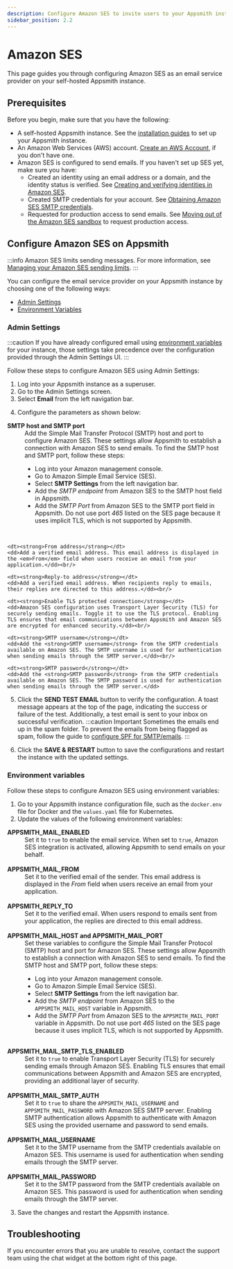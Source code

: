 ```yaml
---
description: Configure Amazon SES to invite users to your Appsmith installation
sidebar_position: 2.2
---
```


# Amazon SES

This page guides you through configuring Amazon SES as an email service provider on your self-hosted Appsmith instance.

## Prerequisites

Before you begin, make sure that you have the following:

- A self-hosted Appsmith instance. See the [installation guides](/getting-started/setup/installation-guides) to set up your Appsmith instance.
- An Amazon Web Services (AWS) account. [Create an AWS Account](https://aws.amazon.com/premiumsupport/knowledge-center/create-and-activate-aws-account/), if you don't have one.
- Amazon SES is configured to send emails. If you haven't set up SES yet, make sure you have:
  - Created an identity using an email address or a domain, and the identity status is verified. See [Creating and verifying identities in Amazon SES](https://docs.aws.amazon.com/ses/latest/dg/creating-identities.html).
  - Created SMTP credentials for your account. See [Obtaining Amazon SES SMTP credentials](https://docs.aws.amazon.com/ses/latest/dg/smtp-credentials.html).
  - Requested for production access to send emails. See [Moving out of the Amazon SES sandbox](https://docs.aws.amazon.com/ses/latest/dg/request-production-access.html) to request production access.

## Configure Amazon SES on Appsmith

:::info
Amazon SES limits sending messages. For more information, see [Managing your Amazon SES sending limits](https://docs.aws.amazon.com/ses/latest/dg/manage-sending-quotas.html).
:::

You can configure the email service provider on your Appsmith instance by choosing one of the following ways:

- [Admin Settings](#admin-settings)
- [Environment Variables](#environment-variables)

### Admin Settings

:::caution
If you have already configured email using [environment variables](#environment-variables) for your instance, those settings take precedence over the configuration provided through the Admin Settings UI.
:::

Follow these steps to configure Amazon SES using Admin Settings:

1. Log into your Appsmith instance as a superuser.
2. Go to the Admin Settings screen.
3. Select **Email** from the left navigation bar.

<ZoomImage src="/img/admin-settings-configure-email.png" alt="Email service provider" caption="Configure Amazon SES as an email service provider" />

4. Configure the parameters as shown below:
<dl>
    <dt><strong>SMTP host and SMTP port</strong></dt>
    <dd>
        Add the Simple Mail Transfer Protocol (SMTP) host and port to configure Amazon SES. These settings allow Appsmith to establish a connection with Amazon SES to send emails. To find the SMTP host and SMTP port, follow these steps:
        <ul>
            <li>Log into your Amazon management console.</li>
            <li>Go to Amazon Simple Email Service (SES).</li>
            <li>Select <strong>SMTP Settings</strong> from the left navigation bar.</li>
            <li>Add the <em>SMTP endpoint</em> from Amazon SES to the SMTP host field in Appsmith.</li>
            <li>Add the <em>SMTP Port</em> from Amazon SES to the SMTP port field in Appsmith. Do not use port <em>465</em> listed on the SES page because it uses implicit TLS, which is not supported by Appsmith.</li>
        </ul>
    </dd><br/>
    
    <dt><strong>From address</strong></dt>
    <dd>Add a verified email address. This email address is displayed in the <em>From</em> field when users receive an email from your application.</dd><br/>
    
    <dt><strong>Reply-to address</strong></dt>
    <dd>Add a verified email address. When recipients reply to emails, their replies are directed to this address.</dd><br/>
    
    <dt><strong>Enable TLS protected connection</strong></dt>
    <dd>Amazon SES configuration uses Transport Layer Security (TLS) for securely sending emails. Toggle it to use the TLS protocol. Enabling TLS ensures that email communications between Appsmith and Amazon SES are encrypted for enhanced security.</dd><br/>
    
    <dt><strong>SMTP username</strong></dt>
    <dd>Add the <strong>SMTP username</strong> from the SMTP credentials available on Amazon SES. The SMTP username is used for authentication when sending emails through the SMTP server.</dd><br/>
    
    <dt><strong>SMTP password</strong></dt>
    <dd>Add the <strong>SMTP password</strong> from the SMTP credentials available on Amazon SES. The SMTP password is used for authentication when sending emails through the SMTP server.</dd>
</dl>

5. Click the **SEND TEST EMAIL** button to verify the configuration. A toast message appears at the top of the page, indicating the success or failure of the test. Additionally, a test email is sent to your inbox on successful verification.
   :::caution Important
   Sometimes the emails end up in the spam folder. To prevent the emails from being flagged as spam, follow the guide to [configure SPF for SMTP/emails](https://docs.aws.amazon.com/ses/latest/dg/send-email-authentication-spf.html).
   :::

6. Click the **SAVE & RESTART** button to save the configurations and restart the instance with the updated settings.

### Environment variables

Follow these steps to configure Amazon SES using environment variables:

1. Go to your Appsmith instance configuration file, such as the `docker.env` file for Docker and the `values.yaml` file for Kubernetes.
2. Update the values of the following environment variables:

<dl>
    <dt><strong>APPSMITH_MAIL_ENABLED</strong></dt>
    <dd>Set it to <code>true</code> to enable the email service. When set to <code>true</code>, Amazon SES integration is activated, allowing Appsmith to send emails on your behalf.</dd><br/>
    <dt><strong>APPSMITH_MAIL_FROM</strong></dt>
    <dd>Set it to the verified email of the sender. This email address is displayed in the <em>From</em> field when users receive an email from your application.</dd><br/>
    <dt><strong>APPSMITH_REPLY_TO</strong></dt>
    <dd>Set it to the verified email. When users respond to emails sent from your application, the replies are directed to this email address.</dd><br/>
    <dt><strong>APPSMITH_MAIL_HOST and APPSMITH_MAIL_PORT</strong></dt>
    <dd>
        Set these variables to configure the Simple Mail Transfer Protocol (SMTP) host and port for Amazon SES. These settings allow Appsmith to establish a connection with Amazon SES to send emails. To find the SMTP host and SMTP port, follow these steps:
        <ul>
            <li>Log into your Amazon management console.</li>
            <li>Go to Amazon Simple Email Service (SES).</li>
            <li>Select <strong>SMTP Settings</strong> from the left navigation bar.</li>
            <li>Add the <em>SMTP endpoint</em> from Amazon SES to the <code>APPSMITH_MAIL_HOST</code> variable in Appsmith.</li>
            <li>Add the <em>SMTP Port</em> from Amazon SES to the <code>APPSMITH_MAIL_PORT</code> variable in Appsmith. Do not use port <em>465</em> listed on the SES page because it uses implicit TLS, which is not supported by Appsmith.</li>
        </ul>
    </dd><br/>
    <dt><strong>APPSMITH_MAIL_SMTP_TLS_ENABLED</strong></dt>
    <dd>Set it to <code>true</code> to enable Transport Layer Security (TLS) for securely sending emails through Amazon SES. Enabling TLS ensures that email communications between Appsmith and Amazon SES are encrypted, providing an additional layer of security.</dd><br/>
    <dt><strong>APPSMITH_MAIL_SMTP_AUTH</strong></dt>
    <dd>Set it to <code>true</code> to share the <code>APPSMITH_MAIL_USERNAME</code> and <code>APPSMITH_MAIL_PASSWORD</code> with Amazon SES SMTP server. Enabling SMTP authentication allows Appsmith to authenticate with Amazon SES using the provided username and password to send emails.</dd><br/>
    <dt><strong>APPSMITH_MAIL_USERNAME</strong></dt>
    <dd>Set it to the SMTP username from the SMTP credentials available on Amazon SES. This username is used for authentication when sending emails through the SMTP server.</dd><br/>
    <dt><strong>APPSMITH_MAIL_PASSWORD</strong></dt>
    <dd>Set it to the SMTP password from the SMTP credentials available on Amazon SES. This password is used for authentication when sending emails through the SMTP server.</dd>
</dl>

3. Save the changes and restart the Appsmith instance.

## Troubleshooting

If you encounter errors that you are unable to resolve, contact the support team using the chat widget at the bottom right of this page.
